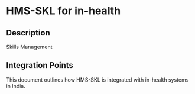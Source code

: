 # HMS-SKL for in-health

## Description

Skills Management

## Integration Points

This document outlines how HMS-SKL is integrated with in-health systems in India.
